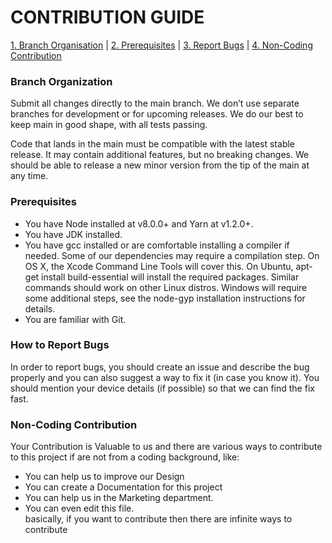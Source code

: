 # CONTRIBUTION GUIDE
[1. Branch Organisation](https://github.com/VishwaGauravIn/windows11/blob/master/CONTRIBUTING.md#branch-organization) |
[2. Prerequisites](https://github.com/VishwaGauravIn/windows11/blob/master/CONTRIBUTING.md#prerequisites) |
[3. Report Bugs](https://github.com/VishwaGauravIn/windows11/blob/master/CONTRIBUTING.md#how-to-report-bugs) |
[4. Non-Coding Contribution](https://github.com/VishwaGauravIn/windows11/blob/master/CONTRIBUTING.md#non-coding-contribution)

### Branch Organization

Submit all changes directly to the main branch. We don’t use separate branches for development or for upcoming releases. We do our best to keep main in good shape, with all tests passing.

Code that lands in the main must be compatible with the latest stable release. It may contain additional features, but no breaking changes. We should be able to release a new minor version from the tip of the main at any time.

### Prerequisites
- You have Node installed at v8.0.0+ and Yarn at v1.2.0+.
- You have JDK installed.
- You have gcc installed or are comfortable installing a compiler if needed. Some of our dependencies may require a compilation step. On OS X, the Xcode Command Line Tools will cover this. On Ubuntu, apt-get install build-essential will install the required packages. Similar commands should work on other Linux distros. Windows will require some additional steps, see the node-gyp installation instructions for details.
- You are familiar with Git.

### How to Report Bugs
In order to report bugs, you should create an issue and describe the bug properly and you can also suggest a way to fix it (in case you know it). You should mention your device details (if possible) so that we can find the fix fast.

### Non-Coding Contribution
Your Contribution is Valuable to us and there are various ways to contribute to this project if are not from a coding background, like:
- You can help us to improve our Design
- You can create a Documentation for this project
- You can help us in the Marketing department.
- You can even edit this file. <br>
    basically, if you want to contribute then there are infinite ways to contribute
